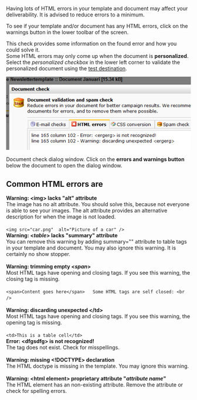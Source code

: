 Having lots of HTML errors in your template and document may affect your
deliverability. It is advised to reduce errors to a minimum.

To see if your template and/or document has any HTML errors, click on
the warnings button in the lower toolbar of the screen.

This check provides some information on the found error and how you
could solve it. \
 Some HTML errors may only come up when the document is
**personalized**. Select the *personalized checkbox* in the lower left
corner to validate the personalized document using the [test
destination](./what-is-the-test-destination).

![](images/htmlerrors.png)

Document check dialog window. Click on the **errors and warnings
button** below the document to open the dialog window.

Common HTML errors are
----------------------

**Warning: \<img\> lacks "alt" attribute**\
 The image has no alt attribute. You should solve this, because not
everyone is able to see your images. The alt attribute provides an
alternative description for when the image is not loaded. \
\
`<img src="car.png"  alt="Picture of a car" />`**\
 Warning: \<*table*\> lacks "summary" attribute**\
 You can remove this warning by adding summary="" attribute to table
tags in your template and document. You may also ignore this warning. It
is certainly no show stopper. \
\
**Warning: trimming empty \<*span*\>**\
 Most HTML tags have opening and closing tags. If you see this warning,
the closing tag is missing. \
\
`<span>Content goes here</span>   Some HTML tags are self closed: <br  />`\
**\
 Warning: discarding unexpected \</td\>**\
 Most HTML tags have opening and closing tags. If you see this warning,
the opening tag is missing. \
\
`<td>This is a table cell</td>`**\
 Error: \<dfgsdfg\> is not recognized!**\
 The tag does not exist. Check for misspellings. \
**\
 Warning: missing \<!DOCTYPE\> declaration**\
 The HTML doctype is missing in the template. You may ignore this
warning. \
**\
 Warning: \<html element\> proprietary attribute "*attribute name*"**\
 The HTML element has an non-existing attribute. Remove the attribute or
check for spelling errors.
